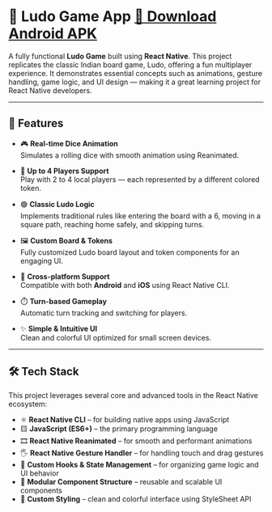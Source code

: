 # 🎲 Ludo Game App [📲 Download Android APK](https://drive.google.com/file/d/1BpfkbW6aYku6RPa4II0ro-ZMflBwzV79/view)

A fully functional **Ludo Game** built using **React Native**. This project replicates the classic Indian board game, Ludo, offering a fun multiplayer experience. It demonstrates essential concepts such as animations, gesture handling, game logic, and UI design — making it a great learning project for React Native developers.

---

## 🚀 Features

- 🎮 **Real-time Dice Animation**  
  Simulates a rolling dice with smooth animation using Reanimated.

- 🧍 **Up to 4 Players Support**  
  Play with 2 to 4 local players — each represented by a different colored token.

- 🟢 **Classic Ludo Logic**  
  Implements traditional rules like entering the board with a 6, moving in a square path, reaching home safely, and skipping turns.

- 🖼️ **Custom Board & Tokens**  
  Fully customized Ludo board layout and token components for an engaging UI.

- 📱 **Cross-platform Support**  
  Compatible with both **Android** and **iOS** using React Native CLI.

- ⏱️ **Turn-based Gameplay**  
  Automatic turn tracking and switching for players.

- ✨ **Simple & Intuitive UI**  
  Clean and colorful UI optimized for small screen devices.

---

## 🛠️ Tech Stack

This project leverages several core and advanced tools in the React Native ecosystem:

- ⚛️ **React Native CLI** – for building native apps using JavaScript
- 🟨 **JavaScript (ES6+)** – the primary programming language
- 🎞️ **React Native Reanimated** – for smooth and performant animations
- 🖐️ **React Native Gesture Handler** – for handling touch and drag gestures
- 🔁 **Custom Hooks & State Management** – for organizing game logic and UI behavior
- 📂 **Modular Component Structure** – reusable and scalable UI components
- 🎨 **Custom Styling** – clean and colorful interface using StyleSheet API
